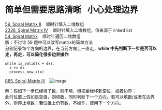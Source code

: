 # 简单但需要思路清晰 &nbsp; 小心处理边界

[59. Spiral Matrix II](https://leetcode.com/problems/spiral-matrix-ii/submissions/1187893580/) &nbsp;&nbsp; 顺时针填入二维数组 <br/>
[2326. Spiral Matrix IV](https://leetcode.com/problems/spiral-matrix-iv/submissions/1187990393/) &nbsp;&nbsp; 顺时针填入二维数组，值来源于 linked list <br/>
[54. Spiral Matrix](https://leetcode.com/problems/spiral-matrix/submissions/1187877133/) &nbsp;&nbsp; 顺时针遍历二维数组 <br/>
解：不讨论 59 题中可以改写matrix的简单方法 <br/>
分别记录每个方向的边界，在当前方向上一直走，__while 中先判断下一步是否可以走，再走，可以简化很多边界操作__
```
while is_valid(x + dx):
  x += dx
  process_new_x(x)
```
[885. Spiral Matrix III](https://leetcode.com/problems/spiral-matrix-iii/submissions/1187965910/) &nbsp;&nbsp; 
![image](https://github.com/stonephoenix/leetcode/assets/11725857/a4e48d74-78da-40ba-97c0-371e79f0d744)

解：假如下一步已经填了数，则不填，但把坐标移到空位，或者边界； <br/>
此时位置上假如是空值，则填数，同时判断下一个方向，若可以填数/或者在边界外，则停止填数；若位置上仍有数，不操作，使用下一个方向。

